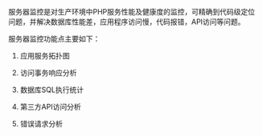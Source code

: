 服务器监控是对生产环境中PHP服务性能及健康度的监控，可精确到代码级定位问题，并解决数据库性能差，应用程序访问慢，代码报错，API访问等问题。

服务器监控功能点主要如下：
1. 应用服务拓扑图
2. 访问事务响应分析
3. 数据库SQL执行统计
4. 第三方API访问分析
5. 错误请求分析